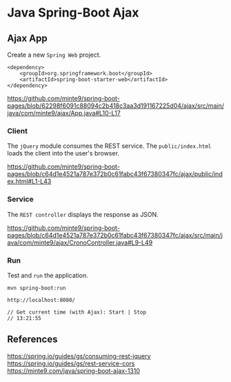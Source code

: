 # Java Spring-Boot Ajax

## Ajax App

Create a new `Spring Web` project.

~~~
<dependency>
	<groupId>org.springframework.boot</groupId>
	<artifactId>spring-boot-starter-web</artifactId>
</dependency>
~~~
https://github.com/minte9/spring-boot-pages/blob/62298f6091c88094c2b418c3aa3d191167225d04/ajax/src/main/java/com/minte9/ajax/App.java#L10-L17

### Client

The `jQuery` module consumes the REST service.
The `public/index.html` loads the client into the user's browser.

https://github.com/minte9/spring-boot-pages/blob/c64d1e4521a787e372b0c61fabc43f67380347fc/ajax/public/index.html#L1-L43

### Service

The `REST controller` displays the response as JSON.

https://github.com/minte9/spring-boot-pages/blob/c64d1e4521a787e372b0c61fabc43f67380347fc/ajax/src/main/java/com/minte9/ajax/CronoController.java#L9-L49

### Run

Test and `run` the application.

~~~
mvn spring-boot:run

http://localhost:8080/

// Get current time (with Ajax): Start | Stop
// 13:21:55
~~~

## References

https://spring.io/guides/gs/consuming-rest-jquery  
https://spring.io/guides/gs/rest-service-cors  
https://minte9.com/java/spring-boot-ajax-1310
